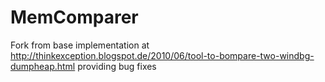 MemComparer
===========

Fork from base implementation at http://thinkexception.blogspot.de/2010/06/tool-to-bompare-two-windbg-dumpheap.html providing bug fixes
